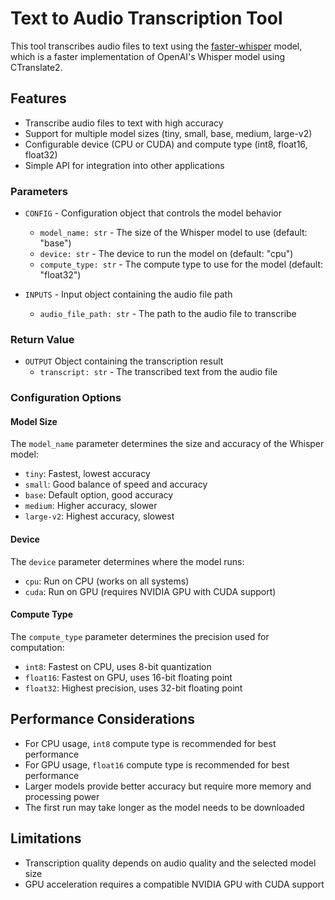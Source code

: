 # Text to Audio Transcription Tool

This tool transcribes audio files to text using the [faster-whisper](https://github.com/SYSTRAN/faster-whisper) model, which is a faster implementation of OpenAI's Whisper model using CTranslate2.

## Features

- Transcribe audio files to text with high accuracy
- Support for multiple model sizes (tiny, small, base, medium, large-v2)
- Configurable device (CPU or CUDA) and compute type (int8, float16, float32)
- Simple API for integration into other applications

### Parameters

- `CONFIG` - Configuration object that controls the model behavior
  - `model_name: str` - The size of the Whisper model to use (default: "base")
  - `device: str` - The device to run the model on (default: "cpu")
  - `compute_type: str` - The compute type to use for the model (default: "float32")

- `INPUTS` - Input object containing the audio file path
  - `audio_file_path: str` - The path to the audio file to transcribe

### Return Value

- `OUTPUT` Object containing the transcription result
  - `transcript: str` - The transcribed text from the audio file

### Configuration Options

#### Model Size

The `model_name` parameter determines the size and accuracy of the Whisper model:

- `tiny`: Fastest, lowest accuracy
- `small`: Good balance of speed and accuracy
- `base`: Default option, good accuracy
- `medium`: Higher accuracy, slower
- `large-v2`: Highest accuracy, slowest

#### Device

The `device` parameter determines where the model runs:

- `cpu`: Run on CPU (works on all systems)
- `cuda`: Run on GPU (requires NVIDIA GPU with CUDA support)

#### Compute Type

The `compute_type` parameter determines the precision used for computation:

- `int8`: Fastest on CPU, uses 8-bit quantization
- `float16`: Fastest on GPU, uses 16-bit floating point
- `float32`: Highest precision, uses 32-bit floating point

## Performance Considerations

- For CPU usage, `int8` compute type is recommended for best performance
- For GPU usage, `float16` compute type is recommended for best performance
- Larger models provide better accuracy but require more memory and processing power
- The first run may take longer as the model needs to be downloaded

## Limitations

- Transcription quality depends on audio quality and the selected model size
- GPU acceleration requires a compatible NVIDIA GPU with CUDA support

